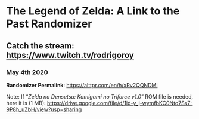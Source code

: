 # The Legend of Zelda: A Link to the Past Randomizer

## Catch the stream: https://www.twitch.tv/rodrigoroy

### May 4th 2020



**Randomizer Permalink**: https://alttpr.com/en/h/xRv2QQNDMl

Note: If “_Zelda no Densetsu: Kamigami no Triforce v1.0_” ROM file is needed, here it is (1 MB): https://drive.google.com/file/d/1id-y_j-wymfbKC0Nto7Ss7-9P8h_uZbH/view?usp=sharing

<!--stackedit_data:
eyJoaXN0b3J5IjpbLTE5MzM1NTg3ODEsLTE1MTEyMzIxNjYsLT
g1MzAzMDA3NiwyMzE2NzQ4NDVdfQ==
-->
